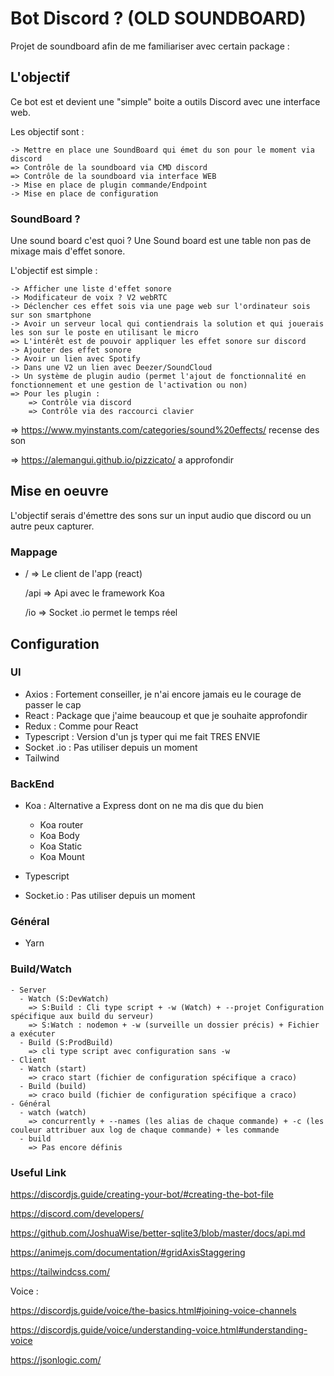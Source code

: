 # Bot Discord ? (OLD SOUNDBOARD)

Projet de soundboard afin de me familiariser avec certain package :

## L'objectif

Ce bot est et devient une "simple" boite a outils Discord avec une interface web.

Les objectif sont :

    -> Mettre en place une SoundBoard qui émet du son pour le moment via discord
    => Contrôle de la soundboard via CMD discord
    => Contrôle de la soundboard via interface WEB
    -> Mise en place de plugin commande/Endpoint
    -> Mise en place de configuration

### SoundBoard ?

Une sound board c'est quoi ? Une Sound board est une table non pas de mixage mais d'effet sonore.

L'objectif est simple :

    -> Afficher une liste d'effet sonore
    -> Modificateur de voix ? V2 webRTC
    -> Déclencher ces effet sois via une page web sur l'ordinateur sois sur son smartphone
    -> Avoir un serveur local qui contiendrais la solution et qui jouerais les son sur le poste en utilisant le micro
    => L'intérêt est de pouvoir appliquer les effet sonore sur discord
    -> Ajouter des effet sonore
    -> Avoir un lien avec Spotify
    -> Dans une V2 un lien avec Deezer/SoundCloud
    -> Un système de plugin audio (permet l'ajout de fonctionnalité en fonctionnement et une gestion de l'activation ou non)
    => Pour les plugin :
        => Contrôle via discord
        => Contrôle via des raccourci clavier

=> <https://www.myinstants.com/categories/sound%20effects/> recense des son

=> <https://alemangui.github.io/pizzicato/> a approfondir

## Mise en oeuvre

L'objectif serais d'émettre des sons sur un input audio que discord ou un autre peux capturer.

### Mappage

- / => Le client de l'app (react)

    /api => Api avec le framework Koa

    /io => Socket .io permet le temps réel

## Configuration

### UI

- Axios : Fortement conseiller, je n'ai encore jamais eu le courage de passer le cap
- React : Package que j'aime beaucoup et que je souhaite approfondir
- Redux : Comme pour React
- Typescript : Version d'un js typer qui me fait TRES ENVIE
- Socket .io : Pas utiliser depuis un moment
- Tailwind

### BackEnd

- Koa : Alternative a Express dont on ne ma dis que du bien

  - Koa router
  - Koa Body
  - Koa Static
  - Koa Mount

- Typescript
- Socket.io : Pas utiliser depuis un moment

### Général

- Yarn

### Build/Watch

    - Server
      - Watch (S:DevWatch)
        => S:Build : Cli type script + -w (Watch) + --projet Configuration spécifique aux build du serveur)
        => S:Watch : nodemon + -w (surveille un dossier précis) + Fichier a exécuter
      - Build (S:ProdBuild)
        => cli type script avec configuration sans -w
    - Client
      - Watch (start)
        => craco start (fichier de configuration spécifique a craco)
      - Build (build)
        => craco build (fichier de configuration spécifique a craco)
    - Général
      - watch (watch)
        => concurrently + --names (les alias de chaque commande) + -c (les couleur attribuer aux log de chaque commande) + les commande
      - build
        => Pas encore définis

### Useful Link

  https://discordjs.guide/creating-your-bot/#creating-the-bot-file

  https://discord.com/developers/

  https://github.com/JoshuaWise/better-sqlite3/blob/master/docs/api.md

  https://animejs.com/documentation/#gridAxisStaggering

  https://tailwindcss.com/

  Voice :

  https://discordjs.guide/voice/the-basics.html#joining-voice-channels

  https://discordjs.guide/voice/understanding-voice.html#understanding-voice

  https://jsonlogic.com/
